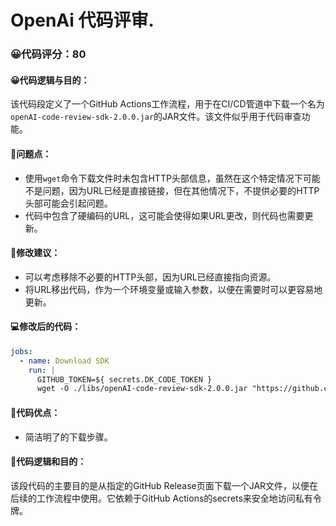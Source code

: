 # OpenAi 代码评审.
### 😀代码评分：80
#### 😀代码逻辑与目的：
该代码段定义了一个GitHub Actions工作流程，用于在CI/CD管道中下载一个名为`openAI-code-review-sdk-2.0.0.jar`的JAR文件。该文件似乎用于代码审查功能。
#### 🤔问题点：
- 使用`wget`命令下载文件时未包含HTTP头部信息，虽然在这个特定情况下可能不是问题，因为URL已经是直接链接，但在其他情况下，不提供必要的HTTP头部可能会引起问题。
- 代码中包含了硬编码的URL，这可能会使得如果URL更改，则代码也需要更新。
#### 🎯修改建议：
- 可以考虑移除不必要的HTTP头部，因为URL已经直接指向资源。
- 将URL移出代码，作为一个环境变量或输入参数，以便在需要时可以更容易地更新。
#### 💻修改后的代码：
```yaml
jobs:
  - name: Download SDK
    run: |
      GITHUB_TOKEN=${ secrets.DK_CODE_TOKEN }
      wget -O ./libs/openAI-code-review-sdk-2.0.0.jar "https://github.com/dingkan/openAI-code-review/releases/download/v2.0.0/openAI-code-review-sdk-2.0.0.jar"
```
#### 🌟代码优点：
- 简洁明了的下载步骤。
#### 📝代码逻辑和目的：
该段代码的主要目的是从指定的GitHub Release页面下载一个JAR文件，以便在后续的工作流程中使用。它依赖于GitHub Actions的secrets来安全地访问私有令牌。